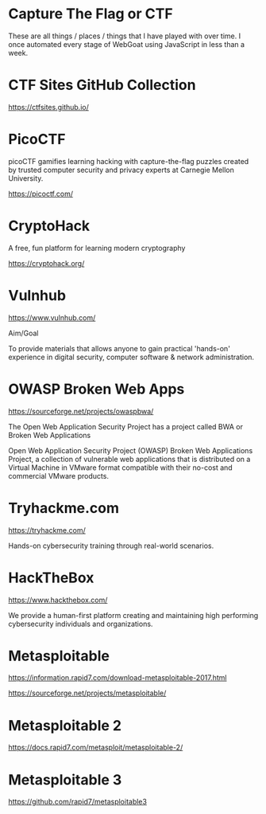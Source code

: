 # Capture The Flag or CTF

These are all things / places / things that I have played with over time. I once automated every stage of WebGoat using JavaScript in less than a week.

# CTF Sites GitHub Collection

https://ctfsites.github.io/

# PicoCTF

picoCTF gamifies learning hacking with capture-the-flag puzzles created by trusted computer security and privacy experts at Carnegie Mellon University.

https://picoctf.com/

# CryptoHack

A free, fun platform for learning modern cryptography

https://cryptohack.org/

# Vulnhub

https://www.vulnhub.com/

Aim/Goal

To provide materials that allows anyone to gain practical 'hands-on' experience in digital security, computer software & network administration.

# OWASP Broken Web Apps

https://sourceforge.net/projects/owaspbwa/

The Open Web Application Security Project has a project called BWA or Broken Web Applications

Open Web Application Security Project (OWASP) Broken Web Applications Project, a collection of vulnerable web applications that is distributed on a Virtual Machine in VMware format compatible with their no-cost and commercial VMware products.

# Tryhackme.com

https://tryhackme.com/

Hands-on cybersecurity training through real-world scenarios.

# HackTheBox

https://www.hackthebox.com/

We provide a human-first platform creating and maintaining
high performing cybersecurity individuals and organizations.

# Metasploitable 

https://information.rapid7.com/download-metasploitable-2017.html

https://sourceforge.net/projects/metasploitable/

# Metasploitable 2

https://docs.rapid7.com/metasploit/metasploitable-2/

# Metasploitable 3

https://github.com/rapid7/metasploitable3